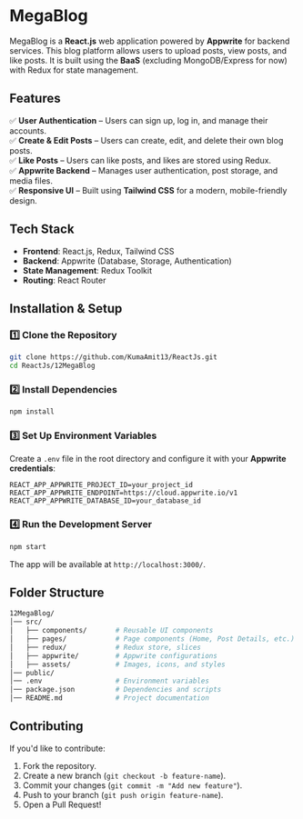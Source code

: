 # MegaBlog

MegaBlog is a **React.js** web application powered by **Appwrite** for backend services. This blog platform allows users to upload posts, view posts, and like posts. It is built using the **BaaS** (excluding MongoDB/Express for now) with Redux for state management.

## Features

✅ **User Authentication** – Users can sign up, log in, and manage their accounts.  
✅ **Create & Edit Posts** – Users can create, edit, and delete their own blog posts.  
✅ **Like Posts** – Users can like posts, and likes are stored using Redux.  
✅ **Appwrite Backend** – Manages user authentication, post storage, and media files.  
✅ **Responsive UI** – Built using **Tailwind CSS** for a modern, mobile-friendly design.  

## Tech Stack

- **Frontend**: React.js, Redux, Tailwind CSS
- **Backend**: Appwrite (Database, Storage, Authentication)
- **State Management**: Redux Toolkit
- **Routing**: React Router

## Installation & Setup

### 1️⃣ Clone the Repository
```bash
git clone https://github.com/KumaAmit13/ReactJs.git
cd ReactJs/12MegaBlog
```

### 2️⃣ Install Dependencies
```bash
npm install
```

### 3️⃣ Set Up Environment Variables
Create a `.env` file in the root directory and configure it with your **Appwrite credentials**:
```env
REACT_APP_APPWRITE_PROJECT_ID=your_project_id
REACT_APP_APPWRITE_ENDPOINT=https://cloud.appwrite.io/v1
REACT_APP_APPWRITE_DATABASE_ID=your_database_id
```

### 4️⃣ Run the Development Server
```bash
npm start
```
The app will be available at `http://localhost:3000/`.

## Folder Structure
```bash
12MegaBlog/
│── src/
│   ├── components/       # Reusable UI components
│   ├── pages/            # Page components (Home, Post Details, etc.)
│   ├── redux/            # Redux store, slices
│   ├── appwrite/         # Appwrite configurations
│   ├── assets/           # Images, icons, and styles
│── public/
│── .env                  # Environment variables
│── package.json          # Dependencies and scripts
│── README.md             # Project documentation
```

## Contributing
If you'd like to contribute:
1. Fork the repository.
2. Create a new branch (`git checkout -b feature-name`).
3. Commit your changes (`git commit -m "Add new feature"`).
4. Push to your branch (`git push origin feature-name`).
5. Open a Pull Request!

